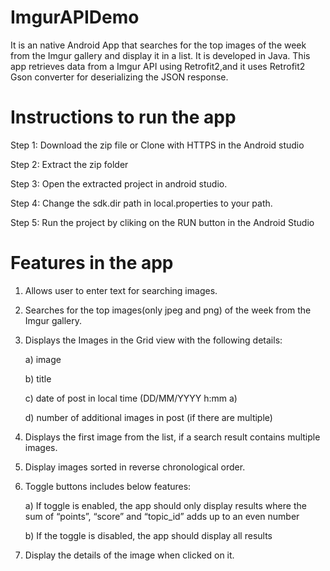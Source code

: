 # ImgurAPIDemo
It is an native Android App that searches for the top images of the week from the Imgur gallery and display it in a list. It is developed in Java. This app retrieves data from a Imgur API using Retrofit2,and it uses Retrofit2 Gson converter for deserializing the JSON response.

# Instructions to run the app
Step 1: Download the zip file or Clone with HTTPS in the Android studio

Step 2: Extract the zip folder

Step 3: Open the extracted project in android studio.

Step 4: Change the sdk.dir path in local.properties to your path.

Step 5: Run the project by cliking on the RUN button in the Android Studio


# Features in the app
1. Allows user to enter text for searching images.

2. Searches for the top images(only jpeg and png) of the week from the Imgur gallery. 

3. Displays the Images in the Grid view with the following details:

      a) image
  
      b) title
  
      c) date of post in local time (DD/MM/YYYY h:mm a)
  
      d) number of additional images in post (if there are multiple)
  
4. Displays the first image from the list, if a search result contains multiple images.

5. Display images sorted in reverse chronological order.

6. Toggle buttons includes below features:

      a) If toggle is enabled, the app should only display results where the sum of “points”,
          “score” and “topic_id” adds up to an even number
      
      b) If the toggle is disabled, the app should display all results
      
7. Display the details of the image when clicked on it.      

  
 
